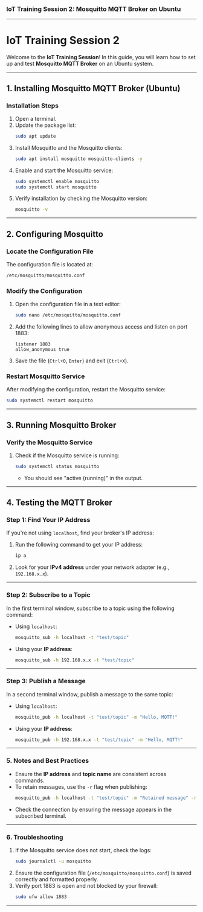 ### IoT Training Session 2: Mosquitto MQTT Broker on Ubuntu

---

# IoT Training Session 2
Welcome to the **IoT Training Session**! In this guide, you will learn how to set up and test **Mosquitto MQTT Broker** on an Ubuntu system.

---

## **1. Installing Mosquitto MQTT Broker (Ubuntu)**  

### **Installation Steps**
1. Open a terminal.
2. Update the package list:
   ```bash
   sudo apt update
   ```
3. Install Mosquitto and the Mosquitto clients:
   ```bash
   sudo apt install mosquitto mosquitto-clients -y
   ```
4. Enable and start the Mosquitto service:
   ```bash
   sudo systemctl enable mosquitto
   sudo systemctl start mosquitto
   ```
5. Verify installation by checking the Mosquitto version:
   ```bash
   mosquitto -v
   ```

---

## **2. Configuring Mosquitto**  

### **Locate the Configuration File**  
The configuration file is located at:  
```bash
/etc/mosquitto/mosquitto.conf
```

### **Modify the Configuration**  
1. Open the configuration file in a text editor:
   ```bash
   sudo nano /etc/mosquitto/mosquitto.conf
   ```
2. Add the following lines to allow anonymous access and listen on port 1883:
   ```plaintext
   listener 1883
   allow_anonymous true
   ```
3. Save the file (`Ctrl+O`, `Enter`) and exit (`Ctrl+X`).

### **Restart Mosquitto Service**  
After modifying the configuration, restart the Mosquitto service:
```bash
sudo systemctl restart mosquitto
```

---

## **3. Running Mosquitto Broker**  

### **Verify the Mosquitto Service**
1. Check if the Mosquitto service is running:
   ```bash
   sudo systemctl status mosquitto
   ```
   - You should see "active (running)" in the output.

---

## **4. Testing the MQTT Broker**  

### **Step 1: Find Your IP Address**
If you're not using `localhost`, find your broker's IP address:
1. Run the following command to get your IP address:
   ```bash
   ip a
   ```
2. Look for your **IPv4 address** under your network adapter (e.g., `192.168.x.x`).

---

### **Step 2: Subscribe to a Topic**  
In the first terminal window, subscribe to a topic using the following command:
- Using `localhost`:  
  ```bash
  mosquitto_sub -h localhost -t "test/topic"
  ```
- Using your **IP address**:  
  ```bash
  mosquitto_sub -h 192.168.x.x -t "test/topic"
  ```

---

### **Step 3: Publish a Message**  
In a second terminal window, publish a message to the same topic:
- Using `localhost`:  
  ```bash
  mosquitto_pub -h localhost -t "test/topic" -m "Hello, MQTT!"
  ```
- Using your **IP address**:  
  ```bash
  mosquitto_pub -h 192.168.x.x -t "test/topic" -m "Hello, MQTT!"
  ```

---

### **5. Notes and Best Practices**  
- Ensure the **IP address** and **topic name** are consistent across commands.
- To retain messages, use the `-r` flag when publishing:
  ```bash
  mosquitto_pub -h localhost -t "test/topic" -m "Retained message" -r
  ```
- Check the connection by ensuring the message appears in the subscribed terminal.

---

### **6. Troubleshooting**  
1. If the Mosquitto service does not start, check the logs:
   ```bash
   sudo journalctl -u mosquitto
   ```
2. Ensure the configuration file (`/etc/mosquitto/mosquitto.conf`) is saved correctly and formatted properly.
3. Verify port 1883 is open and not blocked by your firewall:
   ```bash
   sudo ufw allow 1883
   ```

---
